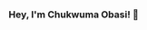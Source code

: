 ### Hey, I'm Chukwuma Obasi! 👋

<!--
**ccobasi/ccobasi** is a ✨ _special_ ✨ repository because its `README.md` (this file) appears on your GitHub profile.

Here are some ideas to get you started:

- 🔭 I'm a back-end developer (Python/Django framework) with data visualization skils. i'm based in Abia, Nigeria.

- 🌱 I’m currently currently transiting to a full stack developer @Microverse where I'm improving my HTML/CSS, Ruby, Rails, React/Redux and Javascript skills

- 📫 How to reach me: 
    Twitter: [@twitterhandle](https://twitter.com/@obasichux)
    LinkedIn: [LinkedIn](https://linkedin.com/chukwuma-obasi-532b84188)
    
    

- ⚡ Fun fact:
    When I'm not developing and building things reading, travelling or learning new thing.
